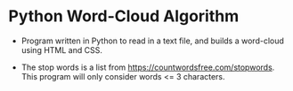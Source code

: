 # Python Word-Cloud Algorithm

* Program written in Python to read in a text file, and builds a word-cloud using HTML and CSS.

* The stop words is a list from https://countwordsfree.com/stopwords. This program will only consider words <= 3 characters.